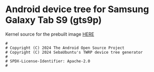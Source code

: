 # Android device tree for Samsung Galaxy Tab S9 (gts9p)

Kernel source for the prebuilt image [HERE](https://github.com/rainbowdashh/android_kernel_samsung_sm8550-q5q)

```
#
# Copyright (C) 2024 The Android Open Source Project
# Copyright (C) 2024 SebaUbuntu's TWRP device tree generator
#
# SPDX-License-Identifier: Apache-2.0
#
```

